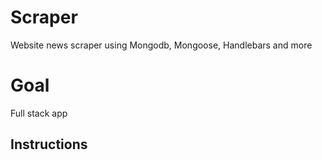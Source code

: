 # Scraper
Website news scraper using Mongodb, Mongoose, Handlebars and more

# Goal

Full stack app 

## Instructions
